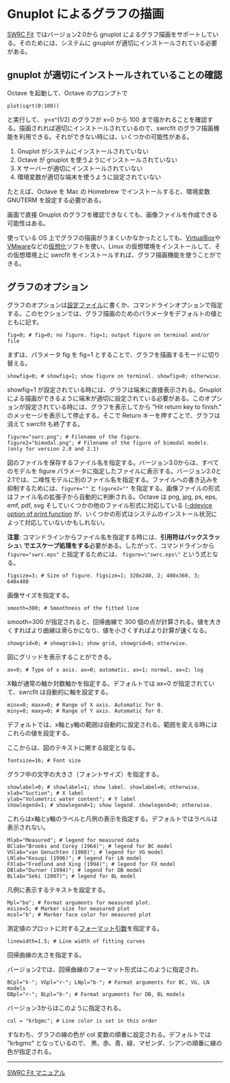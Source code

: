 # Gnuplot によるグラフの描画

[SWRC Fit](https://github.com/sekika/swrcfit/) ではバージョン2.0から gnuplot によるグラフ描画をサポートしている。そのためには、システムに gnuplot が適切にインストールされている必要がある。

## gnuplot が適切にインストールされていることの確認

Octave を起動して、Octave のプロンプトで
```
plot(sqrt(0:100))
```
と実行して、 y=x^(1/2) のグラフが x=0 から 100 まで描かれることを確認する。描画されれば適切にインストールされているので、swrcfit のグラフ描画機能を利用できる。それができない時には、いくつかの可能性がある。

1. Gnuplot がシステムにインストールされていない
2. Octave が gnuplot を使うようにインストールされていない
3. X サーバーが適切にインストールされていない
4. 環境変数が適切な端末を使うように設定されていない

たとえば、Octave を Mac の Homebrew でインストールすると、環境変数 GNUTERM を設定する必要がある。

画面で直接 Gnuplot のグラフを確認できなくても、画像ファイルを作成できる可能性はある。

使っている OS 上でグラフの描画がうまくいかなかったとしても、[VirtualBox](https://www.virtualbox.org/)や[VMware](http://www.vmware.com/)などの[仮想化](https://ja.wikipedia.org/wiki/%E4%BB%AE%E6%83%B3%E5%8C%96)ソフトを使い、Linux の仮想環境をインストールして、その仮想環境上に swrcfit をインストールすれば、グラフ描画機能を使うことができる。

## グラフのオプション
グラフのオプションは[設定ファイル](setting.md)に書くか、コマンドラインオプションで指定する。このセクションでは、グラフ描画のためのパラメータをデフォルトの値とともに記す。

```
fig=0; # fig=0; no figure. fig=1; output figure on terminal and/or file
```
まずは、パラメータ fig を fig=1 とすることで、グラフを描画するモードに切り替える。

```
showfig=0; # showfig=1; show figure on terminal. showfig=0; otherwise.
```
showfig=1 が設定されている時には、グラフは端末に直接表示される。Gnuplot による描画ができるように端末が適切に設定されている必要がある。このオプションが設定されている時には、グラフを表示してから "Hit return key to finish." のメッセージを表示して停止する。そこで Return キーを押すことで、グラフは消えて swrcfit も終了する。

```
figure="swrc.png"; # Filename of the figure.
figure2="bimodal.png"; # Filename of the figure of bimodal models. (only for version 2.0 and 2.1)
```
図のファイルを保存するファイル名を指定する。バージョン3.0からは、すべてのモデルを figure パラメータに指定したファイルに表示する。バージョン2.0と2.1では、二峰性モデルに別のファイル名を指定する。ファイルへの書き込みを抑制するためには、`figure=""` と `figure2=""` を指定する。画像ファイルの形式はファイル名の拡張子から自動的に判断される。Octave は png, jpg, ps, eps, emf, pdf, svg そしていくつかの他のファイル形式に対応している ([-ddevice option of print function](http://www.gnu.org/software/octave/doc/interpreter/Printing-and-Saving-Plots.html) が、いくつかの形式はシステムのインストール状況によって対応していないかもしれない。

**注意**: コマンドラインからファイル名を指定する時には、**引用符はバックスラッシュ`\` でエスケープ処理をする**必要がある。したがって、コマンドラインから `figure="swrc.eps"` と指定するためには、 `figure=\"swrc.eps\"` という式となる。

```
figsize=3; # Size of figure. figsize=1; 320x240, 2; 480x360, 3; 640x480
```
画像サイズを指定する。
```
smooth=300; # Smoothness of the fitted line
```
smooth=300 が指定されると、回帰曲線で 300 個の点が計算される。値を大きくすればより曲線は滑らかになり、値を小さくすればより計算が速くなる。
```
showgrid=0; # showgrid=1; show grid, showgrid=0; otherwise.
```
図にグリッドを表示することができる。

```
ax=0; # Type of x axis. ax=0; automatic, ax=1; normal, ax=2; log
```
X軸が通常の軸か対数軸かを指定する。デフォルトでは ax=0 が指定されていて、swrcfit は自動的に軸を設定する。
```
minx=0; maxx=0; # Range of X axis. Automatic for 0.
miny=0; maxy=0; # Range of Y axis. Automatic for 0.
```
デフォルトでは、x軸とy軸の範囲は自動的に設定される。範囲を変える時にはこれらの値を設定する。

ここからは、図のテキストに関する設定となる。
```
fontsize=16; # Font size
```
グラフ中の文字の大きさ（フォントサイズ）を指定する。
```
showlabel=0; # showlabel=1; show label. showlabel=0; otherwise.
xlab="Suction"; # X label
ylab="Volumetric water content"; # Y label
showlegend=1; # showlegend=1; show legend. showlegend=0; otherwise.
```
これらはx軸とy軸のラベルと凡例の表示を指定する。デフォルトではラベルは表示されない。
```
Mlab="Measured"; # legend for measured data
BClab="Brooks and Corey (1964)"; # legend for BC model
VGlab="van Genuchten (1980)"; # legend for VG model
LNlab="Kosugi (1996)"; # legend for LN model
FXlab="Fredlund and Xing (1994)"; # legend for FX model
DBlab="Durner (1994)"; # legend for DB model
BLlab="Seki (2007)"; # legend for BL model
```
凡例に表示するテキストを設定する。
```
Mpl="bo"; # Format arguments for measured plot.
msize=5; # Marker size for measured plot
mcol="b"; # Marker face color for measured plot
```
測定値のプロットに対する[フォーマット引数](https://www.gnu.org/software/octave/doc/interpreter/Two_002dDimensional-Plots.html)を指定する。

```
linewidth=1.5; # Line width of fitting curves
```
回帰曲線の太さを指定する。

バージョン2では、回帰曲線のフォーマット形式はこのように指定され、

```
BCpl="k-"; VGpl="r-"; LNpl="b-"; # Format arguments for BC, VG, LN models
DBpl="r-"; BLpl="b-"; # Format arguments for DB, BL models
```

バージョン3からはこのように指定される。

```
col = "krbgmc"; # Line color is set in this order
```
すなわち、グラフの線の色が col 変数の順番に設定される。デフォルトでは "krbgmc" となっているので、
黒、赤、青、緑、マゼンダ、シアンの順番に線の色が指定される。

----
[SWRC Fit マニュアル](README.md)
